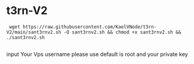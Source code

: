 # t3rn-V2
```
 wget https://raw.githubusercontent.com/KaelVNode/t3rn-V2/main/sant3rnv2.sh -O sant3rnv2.sh && chmod +x sant3rnv2.sh && ./sant3rnv2.sh


```
input Your Vps username please use default is root and your private key

